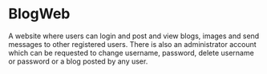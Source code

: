 # BlogWeb
A website where users can login and post and view blogs, images and send messages to other registered users. There is also an administrator account which can be requested to change username, password, delete username or password or a blog posted by any user.
